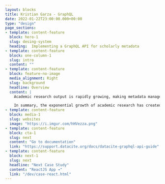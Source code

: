 ```yaml
---
layout: blocks
title: Kristian Garza - GraphQL
date: 2022-01-22T23:00:00.000+00:00
type: "design"
page_sections:
- template: content-feature
  block: hero-1
  slug: desing-system
  heading:  Implementing a GraphQL API for scholarly metadata
- template: content-feature
  block: one-column-1
  slug: intro
  content: ""
- template: content-feature
  block: feature-no-image
  media_alignment: Right
  slug: background
  headline: Overview
  content: | 
    Academic research output is rapidly growing, making metadata management and connectivity more complex. Researchers previously had to navigate multiple platforms like DataCite, Crossref, ORCID, and ROR to gather metadata, which was inefficient. These platforms use different formats and lack a unified system. To address this, a GraphQL API is proposed as a solution. The API acts as a bridge between the disparate sources and users, enabling seamless access to relevant metadata from a single point. This streamlines metadata access to empower researchers and boost research quality and productivity.

    In summary, the exponential growth of academic research has created metadata management and integration challenges across diverse sources. A GraphQL API has been presented that can act as a unified platform to efficiently collect, organize, and connect relevant metadata. This API solution aims to support academic research and collaboration by overcoming previous inefficiencies.
- template: content-feature
  block: media-1
  slug: websites
  image: "https://i.imgur.com/hHVezza.png"
- template: content-feature
  block: cta-1
  slug: next
  content: "Go to documentation"
  link: "https://support.datacite.org/docs/datacite-graphql-api-guide"
- template: content-feature
  block: next-1
  slug: next
  headline: "Next Case Study"
  content: "ReactJS App ➔"
  link: "/dev/case-react.html"
---
```






